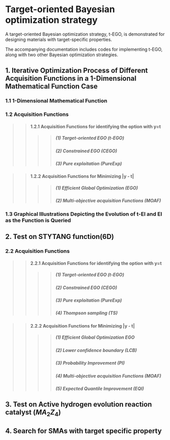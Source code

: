 # Target-oriented Bayesian optimization strategy 
A target-oriented Bayesian optimization strategy, t-EGO, is demonstrated for designing materials with target-specific properties.

The accompanying documentation includes codes for implementing t-EGO, along with two other Bayesian optimization strategies.

## 1. Iterative Optimization Process of Different Acquisition Functions in a 1-Dimensional Mathematical Function Case

###  1.1 1-Dimensional Mathematical Function

### 1.2 Acquisition Functions
>>#### 1.2.1 Acquisition Functions for identifying the option with y=t
>>>>##### (1) Target-oriented EGO (t-EGO)
>>>>##### (2) Constrained EGO (CEGO)
>>>>##### (3) Pure exploitation (PureExp)

>>#### 1.2.2 Acquisition Functions for Minimizing |y - t|
>>>>##### (1) Efficient Global Optimization (EGO)
>>>>##### (2) Multi-objective acquisition Functions (MOAF)

### 1.3 Graphical Illustrations Depicting the Evolution of t-EI and EI as the Function is Queried

## 2. Test on STYTANG function(6D)
### 2.2 Acquisition Functions
>>#### 2.2.1 Acquisition Functions for identifying the option with y=t
>>>>##### (1) Target-oriented EGO (t-EGO)
>>>>##### (2) Constrained EGO (CEGO)
>>>>##### (3) Pure exploitation (PureExp)
>>>>##### (4) Thompson sampling (TS)

>>#### 2.2.2 Acquisition Functions for Minimizing |y - t|
>>>>##### (1) Efficient Global Optimization EGO
>>>>##### (2) Lower confidence boundary (LCB)
>>>>##### (3) Probability Improvement (PI)
>>>>##### (4) Multi-objective acquisition Functions (MOAF)
>>>>##### (5) Expected Quantile Improvement (EQI)
## 3. Test on Active hydrogen evolution reaction catalyst ($MA_2Z_4$)

## 4. Search for SMAs with target specific property

